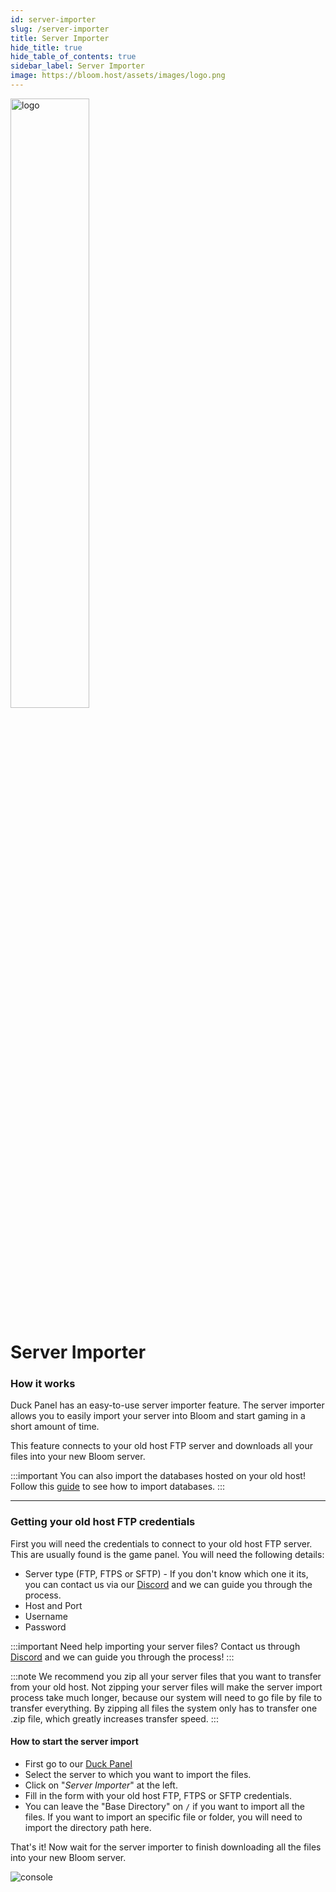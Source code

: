 ```yaml
---
id: server-importer
slug: /server-importer
title: Server Importer
hide_title: true
hide_table_of_contents: true
sidebar_label: Server Importer
image: https://bloom.host/assets/images/logo.png
---
```


<div class="text--center">
<img src="https://bloom.host/assets/images/logo.png" alt="logo" height="50%" width="50%"/>
<h1>Server Importer</h1>
</div>

### How it works

Duck Panel has an easy-to-use server importer feature. The server importer allows you to easily import your server into Bloom and start gaming in a short amount of time. 

This feature connects to your old host FTP server and downloads all your files into your new Bloom server.

:::important
You can also import the databases hosted on your old host! Follow this [guide](https://docs.bloom.host/databases#importing-mysql-databases) to see how to import databases.
:::

---

### Getting your old host FTP credentials
First you will need the credentials to connect to your old host FTP server. This are usually found is the game panel. You will need the following details:
- Server type (FTP, FTPS or SFTP) - If you don't know which one it its, you can contact us via our [Discord](http://discord.gg/bloom) and we can guide you through the process.
- Host and Port
- Username
- Password

:::important
Need help importing your server files? Contact us through [Discord](https://discord.gg/bloom) and we can guide you through the process!
:::

:::note
We recommend you zip all your server files that you want to transfer from your old host. Not zipping your server files will make the server import process take much longer, because our system will need to go file by file to transfer everything. By zipping all files the system only has to transfer one .zip file, which greatly increases transfer speed.
:::

#### How to start the server import
- First go to our [Duck Panel](https://mc.bloom.host)
- Select the server to which you want to import the files.
- Click on "*Server Importer*" at the left.
- Fill in the form with your old host FTP, FTPS or SFTP credentials.
- You can leave the "Base Directory" on `/` if you want to import all the files. If you want to import an specific file or folder, you will need to import the directory path here.

That's it! Now wait for the server importer to finish downloading all the files into your new Bloom server.

<div class="text--center"><img src={require('../../static/imgs/using_the_panel/server-importer/1.png').default} alt="console"/></div>